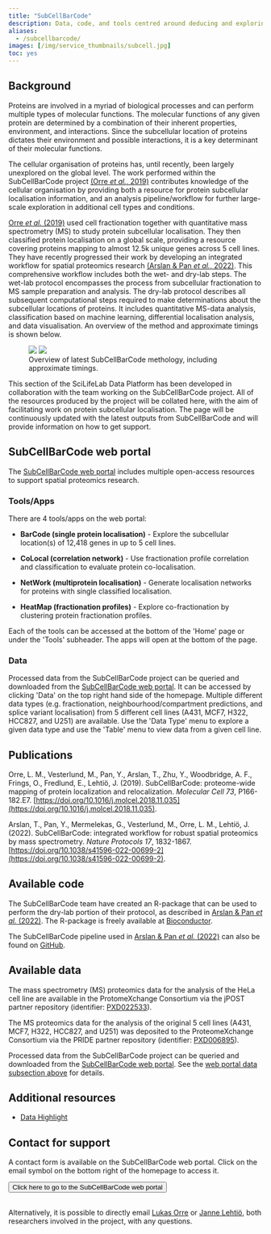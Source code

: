 ```yaml
---
title: "SubCellBarCode"
description: Data, code, and tools centred around deducing and exploring the subcellular localisation of proteins
aliases:
  - /subcellbarcode/
images: [/img/service_thumbnails/subcell.jpg]
toc: yes
---
```


## Background

Proteins are involved in a myriad of biological processes and can perform multiple types of molecular functions. The molecular functions of any given protein are determined by a combination of their inherent properties, environment, and interactions. Since the subcellular location of proteins dictates their environment and possible interactions, it is a key determinant of their molecular functions.

The cellular organisation of proteins has, until recently, been largely unexplored on the global level. The work performed within the SubCellBarCode project [(Orre *et al.*, 2019)](https://www.cell.com/molecular-cell/fulltext/S1097-2765(18)31005-0?_returnURL=https%3A%2F%2Flinkinghub.elsevier.com%2Fretrieve%2Fpii%2FS1097276518310050%3Fshowall%3Dtrue) contributes knowledge of the cellular organisation by providing both a resource for protein subcellular localisation information, and an analysis pipeline/workflow for further large-scale exploration in additional cell types and conditions.

[Orre *et al.* (2019)](https://www.cell.com/molecular-cell/fulltext/S1097-2765(18)31005-0?_returnURL=https%3A%2F%2Flinkinghub.elsevier.com%2Fretrieve%2Fpii%2FS1097276518310050%3Fshowall%3Dtrue) used cell fractionation together with quantitative mass spectrometry (MS) to study protein subcellular localisation. They then classified protein localisation on a global scale, providing a resource covering proteins mapping to almost 12.5k unique genes across 5 cell lines. They have recently progressed their work by developing an integrated workflow for spatial proteomics research [(Arslan & Pan *et al.*, 2022)](https://www.nature.com/articles/s41596-022-00699-2). This comprehensive workflow includes both the wet- and dry-lab steps. The wet-lab protocol encompasses the process from subcellular fractionation to MS sample preparation and analysis. The dry-lab protocol describes all subsequent computational steps required to make determinations about the subcellular locations of proteins. It includes quantitative MS-data analysis, classification based on machine learning, differential localisation analysis, and data visualisation. An overview of the method and approximate timings is shown below.

<figure class="my-3 figure w-100 text-center">
  <img src="/img/misc/subcellbarcode_method_overview.png" class="figure-img img-fluid w-75 d-none d-xl-inline">
  <img src="/img/misc/subcellbarcode_method_overview.png" class="figure-img img-fluid w-100 d-xl-none">
  <figcaption class="figure-caption">Overview of latest SubCellBarCode methology, including approximate timings.</figcaption>
</figure>

This section of the SciLifeLab Data Platform has been developed in collaboration with the team working on the SubCellBarCode project. All of the resources produced by the project will be collated here, with the aim of facilitating work on protein subcellular localisation. The page will be continuously updated with the latest outputs from SubCellBarCode and will provide information on how to get support.

## SubCellBarCode web portal

The [SubCellBarCode web portal](https://www.subcellbarcode.org/index.html) includes multiple open-access resources to support spatial proteomics research.

### Tools/Apps

There are 4 tools/apps on the web portal:

* **BarCode (single protein localisation)** - Explore the subcellular location(s) of 12,418 genes in up to 5 cell lines.

* **CoLocal (correlation network)** - Use fractionation profile correlation and classification to evaluate protein co-localisation.

* **NetWork (multiprotein localisation)** - Generate localisation networks for proteins with single classified localisation.

* **HeatMap (fractionation profiles)** - Explore co-fractionation by clustering protein fractionation profiles.

Each of the tools can be accessed at the bottom of the 'Home' page or under the 'Tools' subheader. The apps will open at the bottom of the page.

### Data

Processed data from the SubCellBarCode project can be queried and downloaded from the [SubCellBarCode web portal](https://www.subcellbarcode.org/index.html). It can be accessed by clicking 'Data' on the top right hand side of the homepage. Multiple different data types (e.g. fractionation, neighbourhood/compartment predictions, and splice variant localisation) from 5 different cell lines (A431, MCF7, H322, HCC827, and U251) are available. Use the 'Data Type' menu to explore a given data type and use the 'Table' menu to view data from a given cell line.

## Publications

Orre, L. M., Vesterlund, M., Pan, Y., Arslan, T., Zhu, Y., Woodbridge, A. F., Frings, O., Fredlund, E., Lehtiö, J. (2019). SubCellBarCode: proteome-wide mapping of protein localization and relocalization. *Molecular Cell 73*, P166-182.E7. [https://doi.org/10.1016/j.molcel.2018.11.035](https://doi.org/10.1016/j.molcel.2018.11.035).

Arslan, T., Pan, Y., Mermelekas, G., Vesterlund, M., Orre, L. M., Lehtiö, J. (2022). SubCellBarCode: integrated workflow for robust spatial proteomics by mass spectrometry. *Nature Protocols 17*, 1832-1867. [https://doi.org/10.1038/s41596-022-00699-2](https://doi.org/10.1038/s41596-022-00699-2).

## Available code

The SubCellBarCode team have created an R-package that can be used to perform the dry-lab portion of their protocol, as described in [Arslan & Pan *et al.* (2022)](https://www.nature.com/articles/s41596-022-00699-2). The R-package is freely available at [Bioconductor](https://bioconductor.org/packages/devel/bioc/html/SubCellBarCode.html).

The SubCellBarCode pipeline used in [Arslan & Pan *et al.* (2022)](https://www.nature.com/articles/s41596-022-00699-2) can also be found on [GitHub](https://github.com/TanerArslan/SubCellBarCode/).

## Available data

The mass spectrometry (MS) proteomics data for the analysis of the HeLa cell line are available in the ProtomeXchange Consortium via the jPOST partner repository (identifier: [PXD022533](http://proteomecentral.proteomexchange.org/cgi/GetDataset?ID=PXD022533)). 

The MS proteomics data for the analysis of the original 5 cell lines (A431, MCF7, H322, HCC827, and U251) was deposited to the ProteomeXchange Consortium via the PRIDE partner repository (identifier: [PXD006895](http://proteomecentral.proteomexchange.org/cgi/GetDataset?ID=PXD006895)).

Processed data from the SubCellBarCode project can be queried and downloaded from the [SubCellBarCode web portal](https://www.subcellbarcode.org/index.html). See the [web portal data subsection above](/subcellbarcode/#data) for details.

## Additional resources

* [Data Highlight](/highlights/subcellbarcode_papers/)

## Contact for support

A contact form is available on the SubCellBarCode web portal. Click on the email symbol on the bottom right of the homepage to access it.

<div style="text-align: left">
<a href="https://www.subcellbarcode.org/index.html">
<button type="submit" class="btn btn-aqua mt-2">Click here to go to the SubCellBarCode web portal</button>
</a>
</div>
<br>

Alternatively, it is possible to directly email [Lukas Orre](mailto:lukas.orre@ki.se) or [Janne Lehtiö](mailto:janne.lehtio@ki.se), both researchers involved in the project, with any questions.
